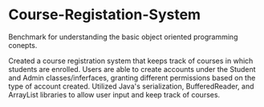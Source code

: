 # Course-Registation-System
Benchmark for understanding the basic object oriented programming conepts.

Created a course registration system that keeps track of courses in which students are enrolled.
Users are able to create accounts under the Student and Admin classes/inferfaces, granting different permissions based on the type of account created.
Utilized Java's serialization, BufferedReader, and ArrayList libraries to allow user input and keep track of courses.
